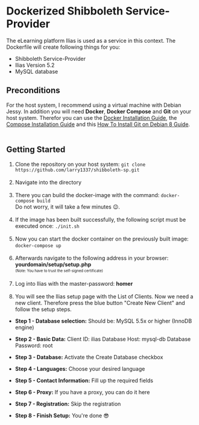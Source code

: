 # Dockerized Shibboleth Service-Provider

The eLearning platform Ilias is used as a service in this context.
The Dockerfile will create following things for you:
- Shibboleth Service-Provider
- Ilias Version 5.2
- MySQL database

## Preconditions
For the host system, I recommend using a virtual machine with Debian Jessy. In addition you will need **Docker**, **Docker Compose** and **Git** on your host system. 
Therefor you can use the [Docker Installation Guide](https://docs.docker.com/engine/installation/linux/debian/), the [Compose Installation Guide](https://docs.docker.com/compose/install/) and this [How To Install Git on Debian 8 Guide](https://www.digitalocean.com/community/tutorials/how-to-install-git-on-debian-8).
<br><br>

## Getting Started
1. Clone the repository on your host system: `git clone https://github.com/larry1337/shibboleth-sp.git`
<br><br>
2. Navigate into the directory
<br><br>
3. There you can build the docker-image with the command: `docker-compose build`<br>
Do not worry, it will take a few minutes :wink:.
<br><br>
4. If the image has been built successfully, the following script must be executed once: `./init.sh`
<br><br>
5. Now you can start the docker container on the previously built image: `docker-compose up`
<br><br>
6. Afterwards navigate to the following address in your browser: **yourdomain/setup/setup.php** <br>
<sub><sup>(Note: You have to trust the self-signed certificate)</sup></sub>
<br><br>
7. Log into Ilias with the master-password: **homer**
<br><br>
8. You will see the Ilias setup page with the List of Clients. Now we need a new client. Therefore press the blue button "Create New Client" and follow the setup steps.

- **Step 1 - Database selection:** 
Should be: MySQL 5.5x or higher (InnoDB engine)

- **Step 2 - Basic Data:** 
Client ID: ilias
Database Host: mysql-db
Database Password: root

- **Step 3 - Database:**
Activate the Create Database checkbox

- **Step 4 - Languages:**
Choose your desired language

- **Step 5 - Contact Information:**
Fill up the required fields

- **Step 6 - Proxy:**
If you have a proxy, you can do it here

- **Step 7 - Registration:**
 Skip the registration

- **Step 8 - Finish Setup:** 
You're done :sunglasses:

